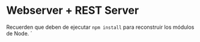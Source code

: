 # Webserver + REST Server
Recuerden que deben de ejecutar ```npm install``` para reconstruir los módulos de Node.
´